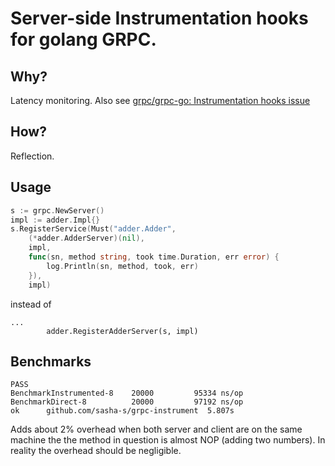 # Server-side Instrumentation hooks for golang GRPC.

## Why?
Latency monitoring.
Also see [grpc/grpc-go: Instrumentation hooks issue](https://github.com/grpc/grpc-go/issues/240)

## How?
Reflection.

## Usage
```go
s := grpc.NewServer()
impl := adder.Impl{}
s.RegisterService(Must("adder.Adder",
    (*adder.AdderServer)(nil),
    impl,
    func(sn, method string, took time.Duration, err error) {
	    log.Println(sn, method, took, err)
    }),
    impl)
```

instead of

```
...
		adder.RegisterAdderServer(s, impl)
```

## Benchmarks

```
PASS
BenchmarkInstrumented-8	   20000	     95334 ns/op
BenchmarkDirect-8      	   20000	     97192 ns/op
ok  	github.com/sasha-s/grpc-instrument	5.807s
```

Adds about 2% overhead when both server and client are on the same machine the the method in question is almost NOP (adding two numbers). In reality the overhead should be negligible.

